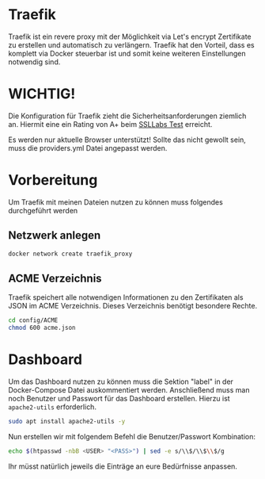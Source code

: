 # Traefik

Traefik ist ein revere proxy mit der Möglichkeit via Let's encrypt Zertifikate zu erstellen und automatisch zu verlängern. Traefik hat den Vorteil, dass es komplett via Docker steuerbar ist und somit keine weiteren Einstellungen notwendig sind.

# WICHTIG!
Die Konfiguration für Traefik zieht die Sicherheitsanforderungen ziemlich an. Hiermit eine ein Rating von A+ beim [SSLLabs Test](https://www.ssllabs.com/ssltest) erreicht.

Es werden nur aktuelle Browser unterstützt! Sollte das nicht gewollt sein, muss die 
providers.yml Datei angepasst werden. 

# Vorbereitung
Um Traefik mit meinen Dateien nutzen zu können muss folgendes durchgeführt werden

## Netzwerk anlegen
```bash
docker network create traefik_proxy
```

## ACME Verzeichnis
Traefik speichert alle notwendigen Informationen zu den Zertifikaten als JSON im ACME Verzeichnis. Dieses Verzeichnis benötigt besondere Rechte.

```bash
cd config/ACME
chmod 600 acme.json
```

# Dashboard
Um das Dashboard nutzen zu können muss die Sektion "label" in der Docker-Compose Datei auskommentiert werden. Anschließend muss man noch Benutzer
und Passwort für das Dashboard erstellen. Hierzu ist ````apache2-utils```` erforderlich.
````bash
sudo apt install apache2-utils -y
````

Nun erstellen wir mit folgendem Befehl die Benutzer/Passwort Kombination:

````bash
echo $(htpasswd -nbB <USER> "<PASS>") | sed -e s/\\$/\\$\\$/g
````
Ihr müsst natürlich jeweils die Einträge an eure Bedürfnisse anpassen.